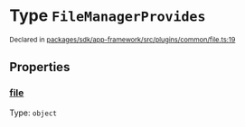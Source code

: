# Type `FileManagerProvides`
<sub>Declared in [packages/sdk/app-framework/src/plugins/common/file.ts:19](https://github.com/dxos/dxos/blob/main/packages/sdk/app-framework/src/plugins/common/file.ts#L19)</sub>




## Properties
### [file](https://github.com/dxos/dxos/blob/main/packages/sdk/app-framework/src/plugins/common/file.ts#L20)
Type: <code>object</code>





